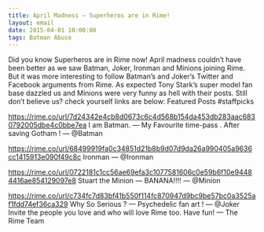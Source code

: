 ```yaml
---
title: April Madness — Superheros are in Rime!
layout: email
date: 2015-04-01 10:00:00
tags: Batman Abuse
---
```


Did you know Superheros are in Rime now! April madness couldn’t have been better as we saw Batman, Joker, Ironman and Minions joining Rime. But it was more interesting to follow Batman’s and Joker’s Twitter and Facebook arguments from Rime. As expected Tony Stark’s super model fan base dazzled us and Minions were very funny as hell with their posts. Still don’t believe us? check yourself links are below:
Featured Posts #staffpicks

https://rime.co/url/7d24342e4cb8d0673c6c4d568b154da453db283aac6830792005dbe4c0bbe7ea
I am Batman. — My Favourite time-pass . After saving Gotham ! — @Batman

https://rime.co/url/68499919fa0c34851d21b8b9d07d9da26a990405a9636cc1415913e090f49c8c
Ironman — @Ironman

https://rime.co/url/0722181c1cc56ae69efa3c1077581606c0e59b6f10e94484416ae854129097e8
Stuart the Minion — BANANA!!!! — @Minion

https://rime.co/url/c734fc7d83bf41b550f114fc870947d9bc9be57bc0a3525af1fdd74ef36ca329
Why So Serious ? — Psychedelic fan art ! — @Joker
Invite the people you love and who will love Rime too.
Have fun!
— The Rime Team
